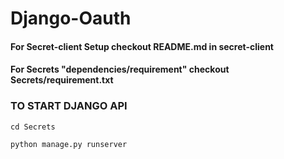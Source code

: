 # Django-Oauth

#### For Secret-client Setup checkout README.md in secret-client

#### For Secrets "dependencies/requirement" checkout Secrets/requirement.txt

### TO START DJANGO API
```
cd Secrets
```
```
python manage.py runserver
```

